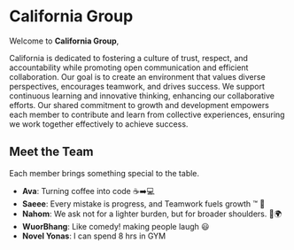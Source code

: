# California Group

Welcome to **California Group**,

California is dedicated to fostering a culture of trust, respect, and accountability
while promoting open communication and efficient collaboration. Our goal is to
create an environment that values diverse perspectives, encourages teamwork, and
drives success. We support continuous learning and innovative thinking, enhancing
our collaborative efforts. Our shared commitment to growth and development empowers
each member to contribute and learn from collective experiences, ensuring we work
together effectively to achieve success.

## Meet the Team

Each member brings something special to the table.

- **Ava**: Turning coffee into code ☕➡️💻
- **Saeee**: Every mistake is progress, and Teamwork fuels growth ™️ 🤖
- **Nahom**: We ask not for a lighter burden, but for broader shoulders. 💪🌍
- **WuorBhang**: Like comedy! making people laugh 😃
- **Novel Yonas**: I can spend 8 hrs in GYM
